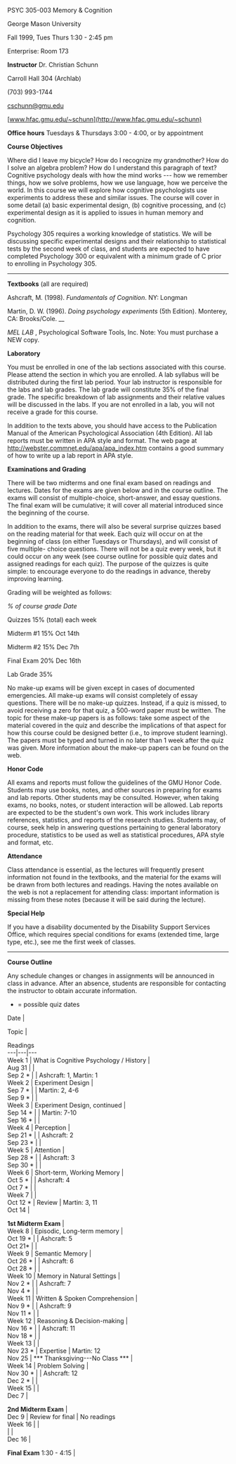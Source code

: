 PSYC 305-003 Memory & Cognition

George Mason University

Fall 1999, Tues Thurs 1:30 - 2:45 pm

Enterprise: Room 173

**Instructor** Dr. Christian Schunn

Carroll Hall 304 (Archlab)

(703) 993-1744

[cschunn@gmu.edu](mailto:cschunn@gmu.edu)

[www.hfac.gmu.edu/~schunn](http://www.hfac.gmu.edu/~schunn)

**Office hours** Tuesdays & Thursdays 3:00 - 4:00, or by appointment



**Course Objectives**

Where did I leave my bicycle? How do I recognize my grandmother? How do I
solve an algebra problem? How do I understand this paragraph of text?
Cognitive psychology deals with how the mind works --- how we remember things,
how we solve problems, how we use language, how we perceive the world. In this
course we will explore how cognitive psychologists use experiments to address
these and similar issues. The course will cover in some detail (a) basic
experimental design, (b) cognitive processing, and (c) experimental design as
it is applied to issues in human memory and cognition.

Psychology 305 requires a working knowledge of statistics. We will be
discussing specific experimental designs and their relationship to statistical
tests by the second week of class, and students are expected to have completed
Psychology 300 or equivalent with a minimum grade of C prior to enrolling in
Psychology 305.

****

**Textbooks** (all are required)

Ashcraft, M. (1998). _Fundamentals of Cognition_. NY: Longman

Martin, D. W. (1996). _Doing psychology experiments_ (5th Edition). Monterey,
CA: Brooks/Cole. __

_MEL LAB_ , Psychological Software Tools, Inc. Note: You must purchase a NEW
copy.

  

**Laboratory**

You must be enrolled in one of the lab sections associated with this course.
Please attend the section in which you are enrolled. A lab syllabus will be
distributed during the first lab period. Your lab instructor is responsible
for the labs and lab grades. The lab grade will constitute 35% of the final
grade. The specific breakdown of lab assignments and their relative values
will be discussed in the labs. If you are not enrolled in a lab, you will not
receive a grade for this course.

In addition to the texts above, you should have access to the Publication
Manual of the American Psychological Association (4th Edition). All lab
reports must be written in APA style and format. The web page at
http://webster.commnet.edu/apa/apa_index.htm contains a good summary of how to
write up a lab report in APA style.



**Examinations and Grading**

There will be two midterms and one final exam based on readings and lectures.
Dates for the exams are given below and in the course outline. The exams will
consist of multiple-choice, short-answer, and essay questions. The final exam
will be cumulative; it will cover all material introduced since the beginning
of the course.

In addition to the exams, there will also be several surprise quizzes based on
the reading material for that week. Each quiz will occur on at the beginning
of class (on either Tuesdays or Thursdays), and will consist of five multiple-
choice questions. There will not be a quiz every week, but it could occur on
any week (see course outline for possible quiz dates and assigned readings for
each quiz). The purpose of the quizzes is quite simple: to encourage everyone
to do the readings in advance, thereby improving learning.

Grading will be weighted as follows:

_% of course grade Date_

Quizzes 15% (total) each week

Midterm #1 15% Oct 14th

Midterm #2 15% Dec 7th

Final Exam 20% Dec 16th

Lab Grade 35%

No make-up exams will be given except in cases of documented emergencies. All
make-up exams will consist completely of essay questions. There will be no
make-up quizzes. Instead, if a quiz is missed, to avoid receiving a zero for
that quiz, a 500-word paper must be written. The topic for these make-up
papers is as follows: take some aspect of the material covered in the quiz and
describe the implications of that aspect for how this course could be designed
better (i.e., to improve student learning). The papers must be typed and
turned in no later than 1 week after the quiz was given. More information
about the make-up papers can be found on the web.



**Honor Code**

All exams and reports must follow the guidelines of the GMU Honor Code.
Students may use books, notes, and other sources in preparing for exams and
lab reports. Other students may be consulted. However, when taking exams, no
books, notes, or student interaction will be allowed. Lab reports are expected
to be the student's own work. This work includes library references,
statistics, and reports of the research studies. Students may, of course, seek
help in answering questions pertaining to general laboratory procedure,
statistics to be used as well as statistical procedures, APA style and format,
etc.



**Attendance**

Class attendance is essential, as the lectures will frequently present
information not found in the textbooks, and the material for the exams will be
drawn from both lectures and readings. Having the notes available on the web
is not a replacement for attending class: important information is missing
from these notes (because it will be said during the lecture).



**Special Help**

If you have a disability documented by the Disability Support Services Office,
which requires special conditions for exams (extended time, large type, etc.),
see me the first week of classes.

****

**Course Outline**

Any schedule changes or changes in assignments will be announced in class in
advance. After an absence, students are responsible for contacting the
instructor to obtain accurate information.

* = possible quiz dates

Date |

Topic |

Readings  
---|---|---  
Week 1 | What is Cognitive Psychology / History |  
Aug 31 |   |  
Sep 2 * |   | Ashcraft: 1, Martin: 1  
Week 2 | Experiment Design |  
Sep 7 * |   | Martin: 2, 4-6  
Sep 9 * |   |  
Week 3 | Experiment Design, continued |  
Sep 14 * |   | Martin: 7-10  
Sep 16 * |   |  
Week 4 | Perception |  
Sep 21 * |   | Ashcraft: 2  
Sep 23 * |   |  
Week 5 | Attention |  
Sep 28 * |   | Ashcraft: 3  
Sep 30 * |   |  
Week 6 | Short-term, Working Memory |  
Oct 5 * |   | Ashcraft: 4  
Oct 7 * |   |  
Week 7 |   |  
Oct 12 * | Review | Martin: 3, 11  
Oct 14 |

**1st Midterm Exam** |  
Week 8 | Episodic, Long-term memory |  
Oct 19 * |   | Ashcraft: 5  
Oct 21* |   |  
Week 9 | Semantic Memory |  
Oct 26 * |   | Ashcraft: 6  
Oct 28 * |   |  
Week 10 | Memory in Natural Settings |  
Nov 2 * |   | Ashcraft: 7  
Nov 4 * |   |  
Week 11 | Written & Spoken Comprehension |  
Nov 9 * |   | Ashcraft: 9  
Nov 11 * |   |  
Week 12 | Reasoning & Decision-making |  
Nov 16 * |   | Ashcraft: 11  
Nov 18 * |   |  
Week 13 |   |  
Nov 23 * | Expertise | Martin: 12  
Nov 25 | *** Thanksgiving---No Class *** |  
Week 14 | Problem Solving |  
Nov 30 * |   | Ashcraft: 12  
Dec 2 * |   |  
Week 15 |   |  
Dec 7 |

**2nd Midterm Exam** |  
Dec 9 | Review for final | No readings  
Week 16 |   |  
  |   |  
Dec 16 |

**Final Exam** 1:30 - 4:15 |  

